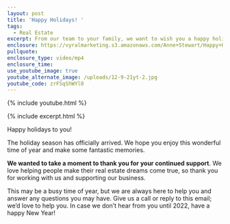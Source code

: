 ```yaml
---
layout: post
title: 'Happy Holidays! '
tags:
  - Real Estate
excerpt: From our team to your family, we want to wish you a happy holiday season.
enclosure: https://vyralmarketing.s3.amazonaws.com/Anne+Stewart/Happy+Holidays.mp4
pullquote:
enclosure_type: video/mp4
enclosure_time:
use_youtube_image: true
youtube_alternate_image: /uploads/12-9-21yt-2.jpg
youtube_code: zrFSqShWYl0
---
```

{% include youtube.html %}

{% include excerpt.html %}

Happy holidays to you\!

The holiday season has officially arrived. We hope you enjoy this wonderful time of year and make some fantastic memories.

**We wanted to take a moment to thank you for your continued support**. We love helping people make their real estate dreams come true, so thank you for working with us and supporting our business.

This may be a busy time of year, but we are always here to help you and answer any questions you may have. Give us a call or reply to this email; we’d love to help you. In case we don’t hear from you until 2022, have a happy New Year\!
